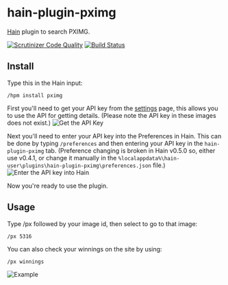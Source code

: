 # hain-plugin-pximg
[Hain](https://github.com/appetizermonster/hain) plugin to search PXIMG.  

[![Scrutinizer Code Quality](https://scrutinizer-ci.com/g/PXgamer/hain-plugin-pximg/badges/quality-score.png?b=master)](https://scrutinizer-ci.com/g/PXgamer/hain-plugin-pximg/?branch=master) [![Build Status](https://scrutinizer-ci.com/g/PXgamer/hain-plugin-pximg/badges/build.png?b=master)](https://scrutinizer-ci.com/g/PXgamer/hain-plugin-pximg/build-status/master)

## Install

Type this in the Hain input:
```
/hpm install pximg
```

First you'll need to get your API key from the [settings](https://pximg.xyz/settings/) page, this allows you to use the API for getting details. (Please note the API key in these images does not exist.)
![Get the API Key](https://cdn.pximg.xyz/02a1dc05946faac9193935b415f0f294.png)

Next you'll need to enter your API key into the Preferences in Hain. This can be done by typing `/preferences` and then entering your API key in the `hain-plugin-pximg` tab. (Preference changing is broken in Hain v0.5.0 so, either use v0.4.1, or change it manually in the `%localappdata%\hain-user\plugins\hain-plugin-pximg\preferences.json` file.)
![Enter the API key into Hain](https://cdn.pximg.xyz/32cd07597f0ff7a99b176be9d0177179.png)

Now you're ready to use the plugin.

## Usage

Type /px followed by your image id, then select to go to that image:
```
/px 5316
```

You can also check your winnings on the site by using:
```
/px winnings
```

![Example](https://cdn.pximg.xyz/382bec1b2d1c8ea01ce7e442a530f57e.gif)
